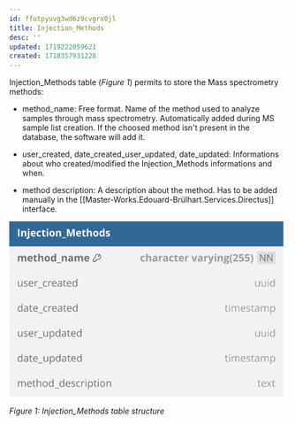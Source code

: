 ```yaml
---
id: ffutpyuvg3wd6z9cvgrx0jl
title: Injection_Methods
desc: ''
updated: 1719222059621
created: 1718357931228
---
```

Injection_Methods table (*Figure 1*) permits to store the Mass spectrometry methods:

- method_name: Free format. Name of the method used to analyze samples through mass spectrometry. Automatically added during MS sample list creation. If the choosed method isn't present in the database, the software will add it.

- user_created, date_created_user_updated, date_updated: Informations about who created/modified the Injection_Methods informations and when.

- method description: A description about the method. Has to be added manually in the [[Master-Works.Edouard-Brülhart.Services.Directus]] interface.

![image import](assets/images_bruelhed/injection_methods.svg)

*Figure 1: Injection_Methods table structure*
